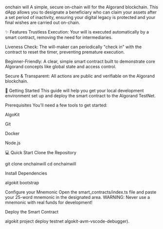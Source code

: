 onchain will
A simple, secure on-chain will for the Algorand blockchain. This dApp allows you to designate a beneficiary who can claim your assets after a set period of inactivity, ensuring your digital legacy is protected and your final wishes are carried out on-chain.

✨ Features
Trustless Execution: Your will is executed automatically by a smart contract, removing the need for intermediaries.

Liveness Check: The will-maker can periodically "check in" with the contract to reset the timer, preventing premature execution.

Beginner-Friendly: A clear, simple smart contract built to demonstrate core Algorand concepts like global state and access control.

Secure & Transparent: All actions are public and verifiable on the Algorand blockchain.

🚀 Getting Started
This guide will help you get your local development environment set up and deploy the smart contract to the Algorand TestNet.

Prerequisites
You'll need a few tools to get started:

AlgoKit

Git

Docker

Node.js

💻 Quick Start
Clone the Repository

git clone onchainwill
cd onchainwill


Install Dependencies

algokit bootstrap


Configure your Mnemonic
Open the smart_contracts/index.ts file and paste your 25-word mnemonic in the designated area. WARNING: Never use a mnemonic with real funds for development!

Deploy the Smart Contract

algokit project deploy testnet
algokit-avm-vscode-debugger).




